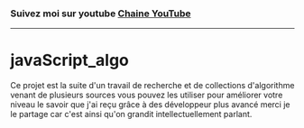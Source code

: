 ### Suivez moi sur youtube [Chaine YouTube ](https://www.youtube.com/channel/UCR1naYxlVelmMXZlhP-oi2g)

---

# javaScript_algo

Ce projet est la suite d'un travail de recherche et de collections d'algorithme venant de plusieurs sources vous pouvez les utiliser pour améliorer votre niveau le savoir que j'ai reçu grâce à des développeur plus avancé merci je le partage car c'est ainsi qu'on grandit intellectuellement parlant.
